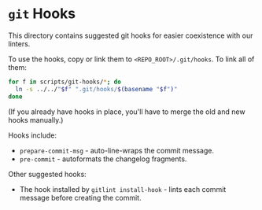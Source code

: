 # `git` Hooks

This directory contains suggested git hooks for easier coexistence
with our linters.

To use the hooks, copy or link them to `<REPO_ROOT>/.git/hooks`. To link all of
them:

```bash
for f in scripts/git-hooks/*; do
  ln -s ../../"$f" ".git/hooks/$(basename "$f")"
done
```

(If you already have hooks in place, you'll have to merge the old and new hooks
manually.)

Hooks include:

- `prepare-commit-msg` - auto-line-wraps the commit message.
- `pre-commit` - autoformats the changelog fragments.

Other suggested hooks:

- The hook installed by `gitlint install-hook` - lints each commit message
  before creating the commit.
